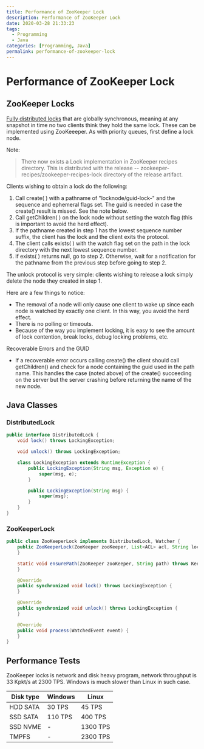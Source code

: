 ```yaml
---
title: Performance of ZooKeeper Lock
description: Performance of ZooKeeper Lock
date: 2020-03-28 21:33:23
tags:
  - Programming
  - Java
categories: [Programming, Java]
permalink: performance-of-zookeeper-lock
---
```


# Performance of ZooKeeper Lock

## ZooKeeper Locks

[Fully distributed locks](http://zookeeper.apache.org/doc/current/recipes.html#sc_recipes_Locks) that are globally synchronous, meaning at any snapshot in time no two clients think they hold the same lock. These can be implemented using ZooKeeeper. As with priority queues, first define a lock node.

Note:
> There now exists a Lock implementation in ZooKeeper recipes directory. This is distributed with the release -- zookeeper-recipes/zookeeper-recipes-lock directory of the release artifact.

Clients wishing to obtain a lock do the following:

1. Call create( ) with a pathname of "locknode/guid-lock-" and the sequence and ephemeral flags set. The guid is needed in case the create() result is missed. See the note below.
2. Call getChildren( ) on the lock node without setting the watch flag (this is important to avoid the herd effect).
3. If the pathname created in step 1 has the lowest sequence number suffix, the client has the lock and the client exits the protocol.
4. The client calls exists( ) with the watch flag set on the path in the lock directory with the next lowest sequence number.
5. if exists( ) returns null, go to step 2. Otherwise, wait for a notification for the pathname from the previous step before going to step 2.

The unlock protocol is very simple: clients wishing to release a lock simply delete the node they created in step 1.

Here are a few things to notice:

- The removal of a node will only cause one client to wake up since each node is watched by exactly one client. In this way, you avoid the herd effect.
- There is no polling or timeouts.
- Because of the way you implement locking, it is easy to see the amount of lock contention, break locks, debug locking problems, etc.

Recoverable Errors and the GUID

- If a recoverable error occurs calling create() the client should call getChildren() and check for a node containing the guid used in the path name. This handles the case (noted above) of the create() succeeding on the server but the server crashing before returning the name of the new node.

## Java Classes

### DistributedLock

```java
public interface DistributedLock {
    void lock() throws LockingException;

    void unlock() throws LockingException;

    class LockingException extends RuntimeException {
        public LockingException(String msg, Exception e) {
            super(msg, e);
        }

        public LockingException(String msg) {
            super(msg);
        }
    }
}
```

### ZooKeeperLock

```java
public class ZooKeeperLock implements DistributedLock, Watcher {
    public ZooKeeperLock(ZooKeeper zooKeeper, List<ACL> acl, String lockerPath) throws KeeperException, InterruptedException {
    }

    static void ensurePath(ZooKeeper zooKeeper, String path) throws KeeperException, InterruptedException {
    }

    @Override
    public synchronized void lock() throws LockingException {
    }

    @Override
    public synchronized void unlock() throws LockingException {
    }

    @Override
    public void process(WatchedEvent event) {
    }
}

```

## Performance Tests

ZooKeeper locks is network and disk heavy program, network throughput is 33 Kpkt/s at 2300 TPS. Windows is much slower than Linux in such case.

|Disk type| Windows | Linux
----------|---------|---------
|HDD SATA |  30 TPS |   45 TPS
|SSD SATA | 110 TPS |  400 TPS
|SSD NVME |       - | 1300 TPS
|TMPFS    |       - | 2300 TPS
